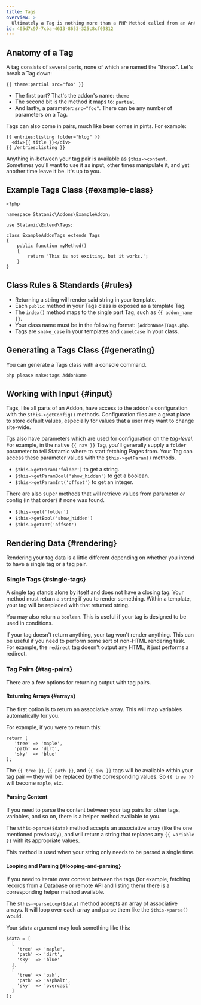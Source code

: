 ```yaml
---
title: Tags
overview: >
  Ultimately a Tag is nothing more than a PHP Method called from an Antlers template. This common pattern allows non-PHP developers to take advantage of dynamic features in their site easily without writing any code.
id: 405d7c97-7cba-4613-8653-325c8cf09812
---
```

## Anatomy of a Tag

A tag consists of several parts, none of which are named the "thorax". Let's break a Tag down:

```
{{ theme:partial src="foo" }}
```

* The first part? That's the addon's name: `theme`
* The second bit is the method it maps to: `partial`
* And lastly, a parameter: `src="foo"`. There can be any number of parameters on a Tag.

Tags can also come in pairs, much like beer comes in pints. For example:

```
{{ entries:listing folder="blog" }}
  <div>{{ title }}</div>
{{ /entries:listing }}
```

Anything in-between your tag pair is available as `$this->content`. Sometimes you'll want to use it as input, other times manipulate it, and yet another time leave it be. It's up to you.


## Example Tags Class {#example-class}

```{.language-php}
<?php

namespace Statamic\Addons\ExampleAddon;

use Statamic\Extend\Tags;

class ExampleAddonTags extends Tags
{
    public function myMethod()
    {
        return 'This is not exciting, but it works.';
    }
}
```

## Class Rules & Standards {#rules}

- Returning a string will render said string in your template.
- Each `public` method in your Tags class is exposed as a template Tag.
- The `index()` method maps to the single part Tag, such as `{{ addon_name }}`.
- Your class name must be in the following format: `[AddonName]Tags.php`.
- Tags are `snake_case` in your templates and `camelCase` in your class.

## Generating a Tags Class {#generating}

You can generate a Tags class with a console command.

``` {.language-console}
php please make:tags AddonName
```

## Working with Input {#input}

Tags, like all parts of an Addon, have access to the addon's configuration with the `$this->getConfig()` methods. Configuration files are a great place to store default values, especially for values that a user may want to change site-wide.

Tgs also have parameters which are used for configuration on the _tag-level_. For example, in the native `{{ nav }}` Tag, you'll generally supply a `folder` parameter to tell Statamic where to start fetching Pages from. Your Tag can access these parameter values with the `$this->getParam()` methods.

- `$this->getParam('folder')` to get a string.
- `$this->getParamBool('show_hidden')` to get a boolean.
- `$this->getParamInt('offset')` to get an integer.

There are also super methods that will retrieve values from parameter _or_ config (in that order) if none was found.

- `$this->get('folder')`
- `$this->getBool('show_hidden')`
- `$this->getInt('offset')`


## Rendering Data {#rendering}

Rendering your tag data is a little different depending on whether you intend to have a single tag or a tag pair.

### Single Tags {#single-tags}

A single tag stands alone by itself and does not have a closing tag. Your method must return a `string` if you to render something. Within a template, your tag will be replaced with that returned string.

You may also return a `boolean`. This is useful if your tag is designed to be used in conditions.

If your tag doesn't return anything, your tag won't render anything. This can be useful if you need to perform some sort of non-HTML rendering task. For example, the `redirect` tag doesn't output any HTML, it just performs a redirect.

### Tag Pairs {#tag-pairs}

There are a few options for returning output with tag pairs.

#### Returning Arrays {#arrays}

The first option is to return an associative array. This will map variables automatically for you.

For example, if you were to return this:

``` .language-php
return [
   'tree' => 'maple',
   'path' => 'dirt',
   'sky'  => 'blue'
];
```

The `{{ tree }}`, `{{ path }}`, and `{{ sky }}` tags will be available within your tag pair — they will be replaced
by the corresponding values. So `{{ tree }}` will become `maple`, etc.

#### Parsing Content

If you need to parse the content between your tag pairs for other tags, variables, and so on, there is a helper method available to you.

The `$this->parse($data)` method accepts an associative array (like the one mentioned previously), and will return a string that replaces any `{{ variable }}` with its appropriate values.

This method is used when your string only needs to be parsed a single time. 

#### Looping and Parsing {#looping-and-parsing}

If you need to iterate over content between the tags (for example, fetching records from a Database or remote API and listing them) there is a corresponding helper method available.

The `$this->parseLoop($data)` method accepts an array of associative arrays. It will loop over each array and parse them like the `$this->parse()` would.

Your `$data` argument may look something like this:

``` .language-php
$data = [
  [
    'tree' => 'maple',
    'path' => 'dirt',
    'sky'  => 'blue'
  ],
  [
    'tree' => 'oak',
    'path' => 'asphalt',
    'sky'  => 'overcast'
  ]
];
```
